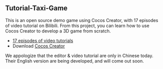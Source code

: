 ## Tutorial-Taxi-Game

This is an open source demo game using Cocos Creator, with 17 episodes of video tutorial on Bilibili. From this project, you can learn how to use Cocos Creator to develop a 3D game from scratch.

- [17 episodes of video tutorials](https://space.bilibili.com/491120849/channel/detail?cid=116585)
- Download [Cocos Creator](https://www.cocos.com/creator)

We appologize that the editor & video tutorial are only in Chinese today. Their English version are being developed, and will come out soon.
